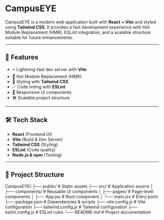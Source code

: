 # CampusEYE

CampusEYE is a modern web application built with **React + Vite** and styled using **Tailwind CSS**. It provides a fast development experience with Hot Module Replacement (HMR), ESLint integration, and a scalable structure suitable for future enhancements.

---

## 🚀 Features

- ⚡ Lightning-fast dev server with **Vite**
- 🔄 Hot Module Replacement (HMR)
- 🎨 Styling with **Tailwind CSS**
- ✅ Code linting with **ESLint**
- 📱 Responsive UI components
- 🛠️ Scalable project structure

---

## 🛠️ Tech Stack

- **React** (Frontend UI)
- **Vite** (Build & Dev Server)
- **Tailwind CSS** (Styling)
- **ESLint** (Code quality)
- **Node.js & npm** (Tooling)

---

## 📂 Project Structure

CampusEYE/
├── public/ # Static assets
├── src/ # Application source
│ ├── components/ # Reusable UI components
│ ├── pages/ # Page-level components
│ ├── App.jsx # Root component
│ └── main.jsx # Entry point
├── package.json # Dependencies & scripts
├── vite.config.js # Vite configuration
├── tailwind.config.js # Tailwind configuration
├── eslint.config.js # ESLint rules
└── README.md # Project documentation